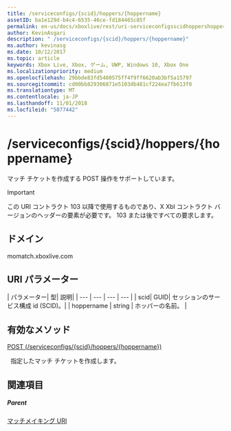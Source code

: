 ```yaml
---
title: /serviceconfigs/{scid}/hoppers/{hoppername}
assetID: ba1e129d-b4c4-6535-46ce-fd184465c85f
permalink: en-us/docs/xboxlive/rest/uri-serviceconfigsscidhoppershoppername.html
author: KevinAsgari
description: " /serviceconfigs/{scid}/hoppers/{hoppername}"
ms.author: kevinasg
ms.date: 10/12/2017
ms.topic: article
keywords: Xbox Live, Xbox, ゲーム, UWP, Windows 10, Xbox One
ms.localizationpriority: medium
ms.openlocfilehash: 29bbde83fd5480575ff4f9ff6620ab3bf5a15797
ms.sourcegitcommit: cd00bb829306871e5103db481cf224ea7fb613f0
ms.translationtype: MT
ms.contentlocale: ja-JP
ms.lasthandoff: 11/01/2018
ms.locfileid: "5877442"
---
```

# <a name="serviceconfigsscidhoppershoppername"></a>/serviceconfigs/{scid}/hoppers/{hoppername}

マッチ チケットを作成する POST 操作をサポートしています。

> [!IMPORTANT]
> この URI コントラクト 103 以降で使用するものであり、X Xbl コントラクト バージョンのヘッダーの要素が必要です。 103 または後ですべての要求します。

<a id="ID4ER"></a>


## <a name="domain"></a>ドメイン
momatch.xboxlive.com  
<a id="ID4EW"></a>


## <a name="uri-parameters"></a>URI パラメーター

| パラメーター| 型| 説明|
| --- | --- | --- | --- |
| scid| GUID| セッションのサービス構成 id (SCID)。|
| hoppername | string | ホッパーの名前。 |

<a id="ID4E2B"></a>


## <a name="valid-methods"></a>有効なメソッド

[POST (/serviceconfigs/{scid}/hoppers/{hoppername})](uri-serviceconfigsscidhoppershoppernamepost.md)

&nbsp;&nbsp;指定したマッチ チケットを作成します。

<a id="ID4EFC"></a>


## <a name="see-also"></a>関連項目

<a id="ID4EHC"></a>


##### <a name="parent"></a>Parent  

[マッチメイキング URI](atoc-reference-matchtickets.md)
